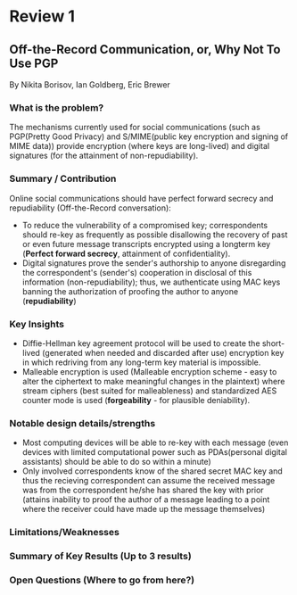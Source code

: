# Review 1
## Off-the-Record Communication, or, Why Not To Use PGP
By Nikita Borisov, Ian Goldberg, Eric Brewer

### What is the problem?
The mechanisms currently used for social communications (such as PGP(Pretty Good Privacy) and S/MIME(public key encryption and signing of MIME data)) provide encryption (where keys are long-lived) and digital signatures (for the attainment of non-repudiability).

### Summary / Contribution
Online social communications should have perfect forward secrecy and repudiability (Off-the-Record conversation):

- To reduce the vulnerability of a compromised key; correspondents should re-key as frequently as possible disallowing the recovery of past or even future message transcripts encrypted using a longterm key (**Perfect forward secrecy**, attainment of confidentiality).
- Digital signatures prove the sender's authorship to anyone disregarding the correspondent's (sender's) cooperation in disclosal of this information (non-repudiability); thus, we authenticate using MAC keys banning the authorization of proofing the author to anyone (**repudiability**)

### Key Insights
- Diffie-Hellman key agreement protocol will be used to create the short-lived (generated when needed and discarded after use) encryption key in which redriving from any long-term key material is impossible.
- Malleable encryption is used (Malleable encryption scheme -  easy to alter the ciphertext to make meaningful changes in the plaintext) where stream ciphers (best suited for malleableness) and standardized AES counter mode is used (**forgeability** - for plausible deniability). 

### Notable design details/strengths 
- Most computing devices will be able to re-key with each message (even devices with limited computational power such as PDAs(personal digital assistants) should be able to do so within a minute)
- Only involved correspondents know of the shared secret MAC key and thus the recieving correspondent can assume the received message was from the correspondent he/she has shared the key with prior (attains inability to proof the author of a message leading to a point where the receiver could have made up the message themselves)

### Limitations/Weaknesses 

### Summary of Key Results (Up to 3 results)

### Open Questions (Where to go from here?)
